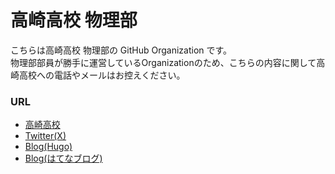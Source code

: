 # 高崎高校 物理部
こちらは高崎高校 物理部の GitHub Organization です。<br />
物理部部員が勝手に運営しているOrganizationのため、こちらの内容に関して高崎高校への電話やメールはお控えください。<br />

### URL
- [高崎高校](https://takasaki-hs.gsn.ed.jp)
- [Twitter(X)](https://twitter.com/takataka_robo)
- [Blog(Hugo)](https://takasaki-physics.github.io)
- [Blog(はてなブログ)](https://robocup-zunda.hatenablog.com)
